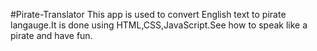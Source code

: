 #Pirate-Translator
This app is used to convert English text to pirate langauge.It is done using HTML,CSS,JavaScript.See how to speak like a pirate and have fun.
